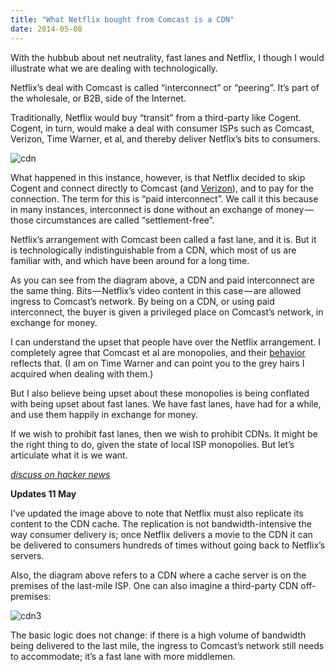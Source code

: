 ```yaml
---
title: "What Netflix bought from Comcast is a CDN"
date: 2014-05-08
---
```


With the hubbub about net neutrality, fast lanes and Netflix, I though I would illustrate what we are dealing with technologically.

Netflix’s deal with Comcast is called “interconnect” or “peering”. It’s part of the wholesale, or B2B, side of the Internet.

Traditionally, Netflix would buy “transit” from a third-party like Cogent. Cogent, in turn, would make a deal with consumer ISPs such as Comcast, Verizon, Time Warner, et al, and thereby deliver Netflix’s bits to consumers.

![cdn](//clipperhouse.files.wordpress.com/2014/05/cdn6.png?w=625)

What happened in this instance, however, is that Netflix decided to skip Cogent and connect directly to Comcast (and [Verizon](//www.vox.com/cards/network-neutrality/how-does-netflixs-recent-peering-dispute-with-comcast-affect-net)), and to pay for the connection. The term for this is “paid interconnect”. We call it this because in many instances, interconnect is done without an exchange of money — those circumstances are called “settlement-free”.

Netflix’s arrangement with Comcast been called a fast lane, and it is. But it is technologically indistinguishable from a CDN, which most of us are familiar with, and which have been around for a long time.

As you can see from the diagram above, a CDN and paid interconnect are the same thing. Bits — Netflix’s video content in this case — are allowed ingress to Comcast’s network. By being on a CDN, or using paid interconnect, the buyer is given a privileged place on Comcast’s network, in exchange for money.

I can understand the upset that people have over the Netflix arrangement. I completely agree that Comcast et al are monopolies, and their [behavior](//www.vox.com/2014/5/5/5683642/five-big-internet-providers-are-slowing-down-internet-access-until) reflects that. (I am on Time Warner and can point you to the grey hairs I acquired when dealing with them.)

But I also believe being upset about these monopolies is being conflated with being upset about fast lanes. We have fast lanes, have had for a while, and use them happily in exchange for money.

If we wish to prohibit fast lanes, then we wish to prohibit CDNs. It might be the right thing to do, given the state of local ISP monopolies. But let’s articulate what it is we want.

[_discuss on hacker news_](//news.ycombinator.com/item?id=7713468)

**Updates 11 May**

I’ve updated the image above to note that Netflix must also replicate its content to the CDN cache. The replication is not bandwidth-intensive the way consumer delivery is; once Netflix delivers a movie to the CDN it can be delivered to consumers hundreds of times without going back to Netflix’s servers.

Also, the diagram above refers to a CDN where a cache server is on the premises of the last-mile ISP. One can also imagine a third-party CDN off-premises:

![cdn3](//clipperhouse.files.wordpress.com/2014/05/cdn31.png?w=625)

The basic logic does not change: if there is a high volume of bandwidth being delivered to the last mile, the ingress to Comcast’s network still needs to accommodate; it’s a fast lane with more middlemen.
